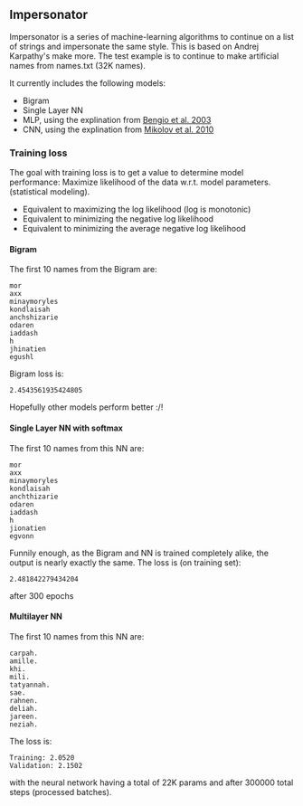 ## Impersonator
Impersonator is a series of machine-learning algorithms to continue on a list of strings and impersonate the same style.
This is based on Andrej Karpathy's make more. The test example is to continue to make artificial names from names.txt (32K names).

It currently includes the following models:
- Bigram 
- Single Layer NN 
- MLP, using the explination from [Bengio et al. 2003](https://www.jmlr.org/papers/volume3/bengio03a/bengio03a.pdf)
- CNN, using the explination from [Mikolov et al. 2010](https://arxiv.org/abs/1609.03499)

### Training loss
The goal with training loss is to get a value to determine model performance: Maximize likelihood of the data w.r.t. model parameters.(statistical modeling).
- Equivalent to maximizing the log likelihood (log is monotonic)
- Equivalent to minimizing the negative log likelihood
- Equivalent to minimizing the average negative log likelihood


#### Bigram

The first 10 names from the Bigram are:

```
mor
axx
minaymoryles
kondlaisah
anchshizarie
odaren
iaddash
h
jhinatien
egushl
```

Bigram loss is:
```
2.4543561935424805
```

Hopefully other models perform better :/!

#### Single Layer NN with softmax

The first 10 names from this NN are:
```
mor
axx
minaymoryles
kondlaisah
anchthizarie
odaren
iaddash
h
jionatien
egvonn
```

Funnily enough, as the Bigram and NN is trained completely alike, the output is nearly exactly the same. The loss is (on training set):
```
2.481842279434204
```
after 300 epochs

#### Multilayer NN
The first 10 names from this NN are:
```
carpah.
amille.
khi.
mili.
tatyannah.
sae.
rahnen.
deliah.
jareen.
neziah.
```

The loss is:
```
Training: 2.0520
Validation: 2.1502
```

with the neural network having a total of 22K params and after 300000 total steps (processed batches).
